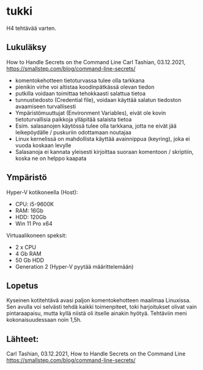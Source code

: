 # tukki
H4 tehtävää varten.


## Lukuläksy
How to Handle Secrets on the Command Line
Carl Tashian, 03.12.2021, https://smallstep.com/blog/command-line-secrets/
- komentokehotteen tietoturvassa tulee olla tarkkana
- pienikin virhe voi altistaa koodinpätkässä olevan tiedon
- putkilla voidaan toimittaa tehokkaasti salattua tietoa
- tunnustiedosto (Credential file), voidaan käyttää salatun tiedoston avaamiseen turvallisesti
- Ympäristömuuttujat (Environment Variables), eivät ole kovin tietoturvallisia paikkoja ylläpitää salaista tietoa
- Esim. salasanojen käytössä tulee olla tarkkana, jotta ne eivät jää leikepöydälle / puskuriin odottamaan noutajaa
- Linux kernelissä on mahdollista käyttää avainnippua (keyring), joka ei vuoda koskaan levylle
- Salasanoja ei kannata yleisesti kirjoittaa suoraan komentoon / skriptiin, koska ne on helppo kaapata

## Ympäristö

Hyper-V kotikoneella (Host):

- CPU: i5-9600K
- RAM: 16Gb
- HDD: 120Gb
- Win 11 Pro x64

Virtuaalikoneen speksit:

- 2 x CPU
- 4 Gb RAM
- 50 Gb HDD
- Generation 2 (Hyper-V pyytää määrittelemään)


## Lopetus
Kyseinen kotitehtävä avasi paljon komentokehotteen maailmaa Linuxissa. Sen avulla voi selvästi tehdä kaikki toimenpiteet, toki harjoitukset olivat vain pintaraapaisu, mutta kyllä niistä oli itselle ainakin hyötyä. Tehtäviin meni kokonaisuudessaan noin 1,5h.

## Lähteet:
Carl Tashian, 03.12.2021, How to Handle Secrets on the Command Line
https://smallstep.com/blog/command-line-secrets/
